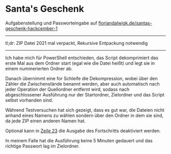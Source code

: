 # Santa's Geschenk

Aufgabenstellung und Passworteingabe auf [floriandalwigk.de/santas-geschenk-hackcember-1](https://www.floriandalwigk.de/santas-geschenk-hackcember-1)

----

tl;dr: ZIP Datei 2021 mal verpackt, Rekursive Entpackung notwendig

----

Ich habe mich für PowerShell entschieden, das Script dekomprimiert das erste Mal aus dem Ordner start (egal wie die Datei heißt) und legt sie in einem nummerierten Ordner ab. 

Danach übernimmt eine for Schleife die Dekompression, wobei über den Zähler die Zwischenstände benannt werden, aber auch automatisch nach jeder Operation der Quellordner entfernt wird, sodass nach abgeschlossener Ausführung nur der Startordner, Zielordner und das Script selbst vorhanden sind.

Während Testversuchen hat sich gezeigt, dass es gut war, die Dateien nicht anhand eines Namens zu wählen sondern über den Ordner in dem sie sind, da jede ZIP einen anderen Namen hat.

Optional kann in [Zeile 23](RecursiveUnzip.ps1#23) die Ausgabe des Fortschritts deaktiviert werden. 

In meinem Falle hat die Ausführung keine 5 Minuten gedauert und das richtige Passwort lag im Zielordner.